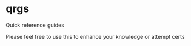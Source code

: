 # qrgs
Quick reference guides

Please feel free to use this to enhance your knowledge or attempt certs
